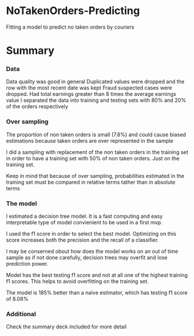 # NoTakenOrders-Predicting
Fitting a model to predict no taken orders by couriers

# Summary

### Data 
Data quality was good in general
Duplicated values were dropped and the row with the most recent date was kept
Fraud suspected cases were dropped. Had total earnings greater than 8 times the average earnings value
I separated the data into training and testing sets with 80% and 20% of the orders respectively

### Over sampling
The proportion of non taken orders is small (7.8%) and could cause biased estimations 
because taken orders are over represented in the sample

I did a sampling with replacement of the non taken orders in the training set in order
to have a training set with 50% of non taken orders. Just on the training set.

Keep in mind that because of over sampling, probabilities estimated in the training set 
must be compared in relative terms tather than in absolute terms

### The model
I estimated a decision tree model. It is a fast computing and easy interpretable type of model 
convienient to be used in a first mvp.

I used the f1 score in order to select the best model. Optimizing on this score increases both 
the precision and the recall of a classifier. 

I may be conserned obout how does the model works on an out of time sample as if not 
done carefully, decision trees may overfit and lose prediction power.

Model has the best testing f1 score and not at all one of the highest training f1 scores. 
This helps to avoid overfitting on the training set.

The model is 185% better than a naïve estimator, which has testing f1 score of 8.08%

### Additional

Check the summary deck included for more detail



